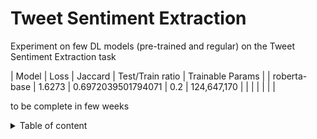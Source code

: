 # Tweet Sentiment Extraction

Experiment on few DL models (pre-trained and regular) on the Tweet Sentiment Extraction task

| Model | Loss | Jaccard | Test/Train ratio | Trainable Params |
| roberta-base | 1.6273  | 0.6972039501794071 | 0.2 | 124,647,170 |
|  |  |  |  |  |

to be complete in few weeks
<details>
<summary>Table of content</summary>

+ Imports and TPU setting
+ Load the data
+ Preprocess
+ Modelling
    + Build model
+ Training
</details>